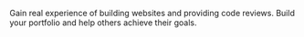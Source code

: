 Gain real experience of building websites and providing code reviews. Build your portfolio and help others achieve their goals.
